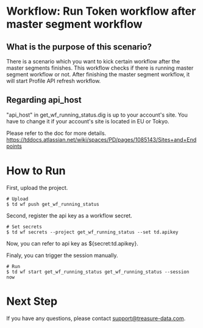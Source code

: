 # Workflow: Run Token workflow after master segment workflow

## What is the purpose of this scenario?

There is a scenario which you want to kick certain workflow after the master segments finishes.
This workflow checks if there is running master segment workflow or not. After finishing the master segment workflow, it will start Profile API refresh workflow.


## Regarding api_host
"api_host" in get_wf_running_status.dig is up to your account's site.
You have to change it if your account's site is located in EU or Tokyo.

Please refer to the doc for more details.
https://tddocs.atlassian.net/wiki/spaces/PD/pages/1085143/Sites+and+Endpoints

# How to Run
First, upload the project.

    # Upload
    $ td wf push get_wf_running_status

Second, register the api key as a workflow secret.

    # Set secrets
    $ td wf secrets --project get_wf_running_status --set td.apikey

Now, you can refer to api key as ${secret:td.apikey}.

Finaly, you can trigger the session manually.

    # Run
    $ td wf start get_wf_running_status get_wf_running_status --session now

# Next Step

If you have any questions, please contact [support@treasure-data.com](support@treasure-data.com).
